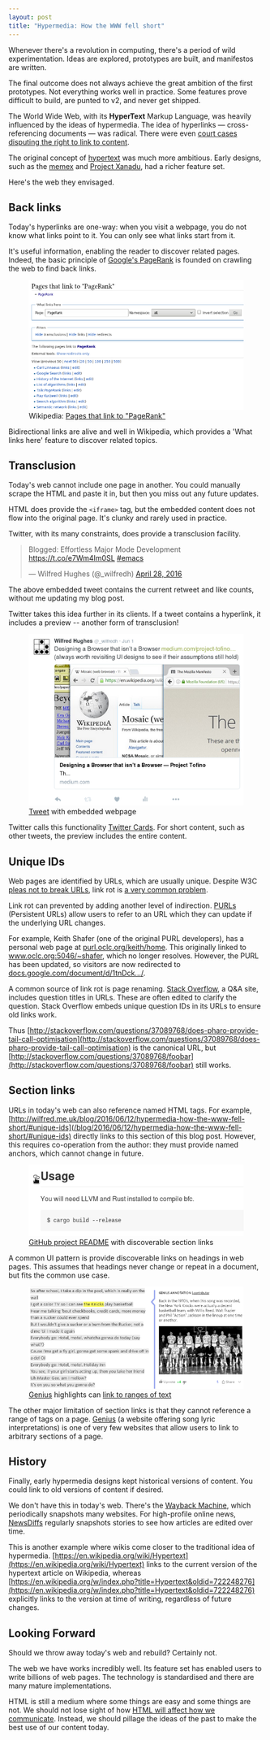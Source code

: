 ```yaml
--- 
layout: post
title: "Hypermedia: How the WWW fell short"
---
```


Whenever there's a revolution in computing, there's a period of wild
experimentation. Ideas are explored, prototypes are built, and
manifestos are written.

The final outcome does not always achieve the great ambition of the
first prototypes. Not everything works well in practice. Some features
prove difficult to build, are punted to v2, and never get shipped.

The World Wide Web, with its **HyperText** Markup Language, was
heavily influenced by the ideas of hypermedia. The idea of hyperlinks &mdash;
cross-referencing documents &mdash; was radical. There were even
[court cases disputing the right to link to content](https://en.wikipedia.org/wiki/Copyright_aspects_of_hyperlinking_and_framing#History_of_copyright_litigation_in_field).

The original concept of
[hypertext](https://en.wikipedia.org/wiki/Hypertext) was much more
ambitious. Early designs, such as the
[memex](https://en.wikipedia.org/wiki/Memex) and
[Project Xanadu](https://en.wikipedia.org/wiki/Project_Xanadu), had a
richer feature set.

Here's the web they envisaged.

## Back links

Today's hyperlinks are one-way: when you visit a webpage, you do not
know what links point to it. You can only see what links start from
it.

It's useful information, enabling the reader to discover related
pages. Indeed, the basic principle of
[Google's PageRank](https://en.wikipedia.org/wiki/PageRank) is founded
on crawling the web to find back links. 

<figure>
<img src="/assets/what_links_here.png">
<figcaption>
Wikipedia: <a
href="https://en.wikipedia.org/wiki/Special:WhatLinksHere/PageRank">Pages
that link to "PageRank"</a>
</figcaption>
</figure>

Bidirectional links are alive and well in Wikipedia, which provides a
'What links here' feature to discover related topics.

## Transclusion

Today's web cannot include one page in another. You could
manually scrape the HTML and paste it in, but then you miss out any
future updates.

HTML does provide the `<iframe>` tag, but the embedded content does
not flow into the original page. It's clunky and rarely used in
practice.

Twitter, with its many constraints, does provide a transclusion
facility.

<blockquote class="twitter-tweet" data-lang="en"><p lang="en" dir="ltr">Blogged: Effortless Major Mode Development <a href="https://t.co/e7Wm4Im0SL">https://t.co/e7Wm4Im0SL</a> <a href="https://twitter.com/hashtag/emacs?src=hash">#emacs</a></p>&mdash; Wilfred Hughes (@_wilfredh) <a href="https://twitter.com/_wilfredh/status/725808793309831168">April 28, 2016</a></blockquote>
<script async src="//platform.twitter.com/widgets.js" charset="utf-8"></script>

The above embedded tweet contains the current retweet and like counts,
without me updating my blog post.

Twitter takes this idea further in its clients. If a tweet contains a
hyperlink, it includes a preview -- another form of transclusion!

<figure>
<img src="/assets/tweet_embed_url.png">
<figcaption>
<a
href="https://twitter.com/_wilfredh/status/738107117140344832">Tweet</a>
with embedded webpage
</figcaption>
</figure>

Twitter calls this functionality
[Twitter Cards](https://dev.twitter.com/cards/overview). For short
content, such as other tweets, the preview includes the entire content.

<a name="unique-ids"></a>

## Unique IDs

Web pages are identified by URLs, which are usually unique. Despite
W3C
[pleas not to break URLs](https://www.w3.org/Provider/Style/URI.html),
link rot is [a very common problem](https://weblock.io/report?id=all).

Link rot can prevented by adding another level of
indirection. [PURLs](https://purl.oclc.org/docs/) (Persistent URLs)
allow users to refer to an URL which they can update if the underlying
URL changes.

For example, Keith Shafer (one of the original PURL developers), has a
personal web page at
[purl.oclc.org/keith/home](http://purl.oclc.org/keith/home). This
originally linked to www.oclc.org:5046/~shafer, which no longer
resolves. However, the PURL has been updated, so visitors are now
redirected to
[docs.google.com/document/d/1tnDck.../](https://docs.google.com/document/d/1tnDck5nVkk6vTVayobIO9cpvyEh6lfNTIcBp8_uDEmg/).

A common source of link rot is page
renaming. [Stack Overflow](http://stackoverflow.com/), a Q&A site,
includes question titles in URLs. These are often edited to clarify
the question. Stack Overflow embeds unique question IDs in its URLs to
ensure old links work.

Thus
[http://stackoverflow.com/questions/37089768/does-pharo-provide-tail-call-optimisation](http://stackoverflow.com/questions/37089768/does-pharo-provide-tail-call-optimisation)
is the canonical URL, but
[http://stackoverflow.com/questions/37089768/foobar](http://stackoverflow.com/questions/37089768/foobar) still works.

## Section links

URLs in today's web can also reference named HTML tags. For
example,
[http://wilfred.me.uk/blog/2016/06/12/hypermedia-how-the-www-fell-short/#unique-ids](/blog/2016/06/12/hypermedia-how-the-www-fell-short/#unique-ids)
directly links to this section of this blog post. However, this
requires co-operation from the author: they must provide named
anchors, which cannot change in future.

<figure>
<img src="/assets/github_anchor.png">
<figcaption>
<a
href="https://github.com/wilfred/bfc#usage">GitHub
project README</a>
with discoverable section links
</figcaption>
</figure>

A common UI pattern is provide discoverable links on headings in web
pages. This assumes that headings never change or repeat in a
document, but fits the common use case.

<figure>
<img src="/assets/genius_highlight.png">
<figcaption>
<a
href="http://genius.com/">Genius</a>
highlights can <a href="http://genius.com/511238">link to ranges of text</a>
</figcaption>
</figure>

The other major limitation of section links is that they cannot
reference a range of tags on a page. [Genius](http://genius.com/) (a
website offering song lyric interpretations) is one of very few
websites that allow users to link to arbitrary sections of a page.

## History

Finally, early hypermedia designs kept historical versions of
content. You could link to old versions of content if desired.

We don't have this in today's web. There's the
[Wayback Machine](https://archive.org/web/), which periodically
snapshots many websites. For high-profile online news,
[NewsDiffs](http://newsdiffs.org/) regularly snapshots stories to see
how articles are edited over time.

This is another example where wikis come closer to the traditional
idea of
hypermedia. [https://en.wikipedia.org/wiki/Hypertext](https://en.wikipedia.org/wiki/Hypertext)
links to the current version of the hypertext article on Wikipedia, whereas
[https://en.wikipedia.org/w/index.php?title=Hypertext&oldid=722248276](https://en.wikipedia.org/w/index.php?title=Hypertext&oldid=722248276)
explicitly links to the version at time of writing, regardless of
future changes.

## Looking Forward

Should we throw away today's web and rebuild? Certainly not.

The web we have works incredibly well. Its feature set has enabled
users to write billions of web pages. The technology is standardised
and there are many mature implementations.

HTML is still a medium where some things are easy and some things are
not. We should not lose sight of how
[HTML will affect how we communicate](https://en.wikipedia.org/wiki/The_medium_is_the_message). Instead,
we should pillage the ideas of the past to make the best use of our
content today.
